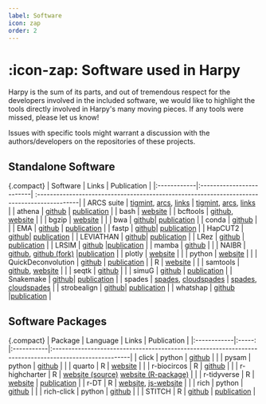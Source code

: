 ```yaml
---
label: Software
icon: zap
order: 2
---
```


# :icon-zap: Software used in Harpy
Harpy is the sum of its parts, and out of tremendous respect for the developers involved in the included software, we would like to highlight the tools directly involved in Harpy's many moving pieces.
If any tools were missed, please let us know!

Issues with specific tools might warrant a discussion with the authors/developers on the repositories of these projects.

## Standalone Software
{.compact}
| Software    | Links       | Publication                                                                                               |
|:------------|:-------------------------| :-------------------------------------------------------------------------------------------|
| ARCS suite  | [tigmint](https://github.com/bcgsc/tigmint), [arcs](https://github.com/bcgsc/arcs), [links](https://github.com/bcgsc/links) | [tigmint](https://doi.org/10.1186/s12859-018-2425-6), [arcs](https://doi.org/10.1101/100750), [links](https://gigascience.biomedcentral.com/articles/10.1186/s13742-015-0076-3) | 
| athena      | [github](https://github.com/abishara/athena_meta)   | [publication](https://doi.org/10.1038/nbt.4266) | 
| bash        | [website](https://www.gnu.org/software/bash/)                                                                      |
| bcftools    | [github](https://github.com/samtools/bcftools), [website](https://samtools.github.io/bcftools/bcftools.html) |        |
| bgzip       | [website](http://www.htslib.org/doc/bgzip.html) |                                                                     |
| bwa         | [github](https://github.com/lh3/bwa)| [publication](http://arxiv.org/abs/1303.3997)                                 |
| conda       | [github](https://github.com/conda)   |                                                                              |
| EMA         | [github](https://github.com/arshajii/ema) | [publication](https://www.biorxiv.org/content/early/2017/11/16/220236)  |
| fastp       | [github](https://github.com/OpenGene/fastp)| [publication](https://doi.org/10.1093/bioinformatics/bty560)          |
| HapCUT2     | [github](https://github.com/vibansal/HapCUT2)| [publication](https://doi.org/10.1101/gr.213462.116)                |
| LEVIATHAN   | [github](https://github.com/morispi/LEVIATHAN)| [publication](https://doi.org/10.1101/2021.03.25.437002)           |
| LRez        | [github](https://github.com/morispi/LRez) | [publication](https://academic.oup.com/bioinformaticsadvances/article/1/1/vbab022/6375438?login=false) |
| LRSIM       | [github](https://github.com/aquaskyline/LRSIM) |[publication](http://doi.org/10.1016/j.csbj.2017.10.002)            |
| mamba       | [github](https://github.com/mamba-org/mamba)   |                                                                    |
| NAIBR       | [github](https://github.com/raphael-group/NAIBR), [github (fork)](https://github.com/pontushojer/NAIBR) |[publication](https://doi.org/10.1093/bioinformatics/btx712) |
| plotly      | [website](https://plotly.com/)      |                                                                                |
| python      | [website](https://www.python.org/)   |                                                                               |
| QuickDeconvolution | [github](https://github.com/RolandFaure/QuickDeconvolution) | [publication](https://doi.org/10.1093/bioadv/vbac068) |
| R           | [website](https://www.r-project.org/)  |                                                                              |
| samtools    | [github](https://github.com/samtools/samtools), [website](http://www.htslib.org/)       |                             |
| seqtk       | [github](https://github.com/lh3/seqtk)    |                                                                         |
| simuG       | [github](https://github.com/aquaskyline/LRSIM) | [publication](https://doi.org/10.1093/bioinformatics/btz424)        |
| Snakemake   | [github](https://github.com/snakemake/snakemake)| [publication](https://f1000research.com/articles/10-33/v1)       |
| spades      | [spades](http://ablab.github.io/spades/), [cloudspades](https://github.com/ablab/spades/tree/cloudspades-ismb) | [spades](https://doi.org/10.1002/cpbi.102), [cloudspades](https://doi.org/10.1093/bioinformatics/btz349) |
| strobealign | [github](https://github.com/ksahlin/strobealign)| [publication](https://doi.org/10.1186/s13059-022-02831-7)            |
| whatshap    | [github](https://github.com/whatshap/whatshap) |[publication](https://doi.org/10.1101/085050)                    |

## Software Packages
{.compact}
| Package     | Language | Links     |       Publication                                                                                                   |
|:------------|:-----:   |:-----------|:------------------------------------------------------------------------------------------------------|
| click       | python   | [github](https://github.com/pallets/click)            |                                                              |
| pysam       | python   | [github](https://github.com/pysam-developers/pysam)    |                                                            |
| quarto      | R        | [website](https://quarto.org/) | |
| r-biocircos |     R    | [github](https://github.com/lvulliard/BioCircos.R)      |                                                           |
| r-highcharter |   R    | [website (source)](https://www.highcharts.com/) [website (R-package)](https://github.com/jbkunst/highcharter/) |  |
| r-tidyverse |     R    | [website](https://www.tidyverse.org/) | [publication](https://doi.org/10.21105/joss.01686)                           |
| r-DT        |     R    | [website](https://rstudio.github.io/DT/), [js-website](http://datatables.net) |                                       |
| rich        |  python  | [github](https://github.com/Textualize/rich)       |                                                                |
| rich-click  |  python  | [github](https://github.com/ewels/rich-click)       |                                                               |
| STITCH      |     R    | [github](https://github.com/rwdavies/STITCH) | [publication](https://doi.org/10.1038%2Fng.3594)                     |
